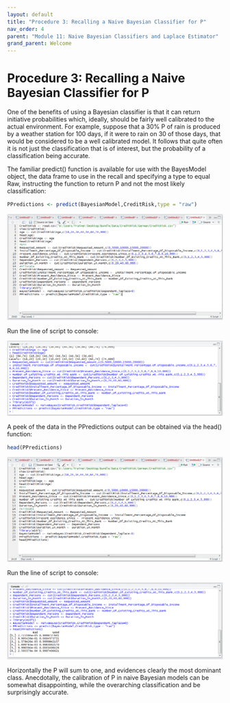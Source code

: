 ```yaml
---
layout: default
title: "Procedure 3: Recalling a Naive Bayesian Classifier for P"
nav_order: 4
parent: "Module 11: Naive Bayesian Classifiers and Laplace Estimator"
grand_parent: Welcome
---
```


# Procedure 3: Recalling a Naive Bayesian Classifier for P

One of the benefits of using a Bayesian classifier is that it can return initiative probabilities which, ideally, should be fairly well calibrated to the actual environment.  For example, suppose that a 30% P of rain is produced by a weather station for 100 days, if it were to rain on 30 of those days, that would be considered to be a well calibrated model.  It follows that quite often it is not just the classification that is of interest, but the probability of a classification being accurate.

The familiar predict() function is available for use with the BayesModel object, the data frame to use in the recall and specifying a type to equal Raw,  instructing the function to return P and not the most likely classification:

``` r
PPredictions <- predict(BayesianModel,CreditRisk,type = "raw")
```

![img.png](img.png)

Run the line of script to console:

![img_1.png](img_1.png)

A peek of the data in the PPredictions output can be obtained via the head() function:

``` r
head(PPredictions)
```

![img_2.png](img_2.png)

Run the line of script to console:

![img_3.png](img_3.png)

Horizontally the P will sum to one, and evidences clearly the most dominant class. Anecdotally, the calibration of P in naive Bayesian models can be somewhat disappointing, while the overarching classification and be surprisingly accurate.